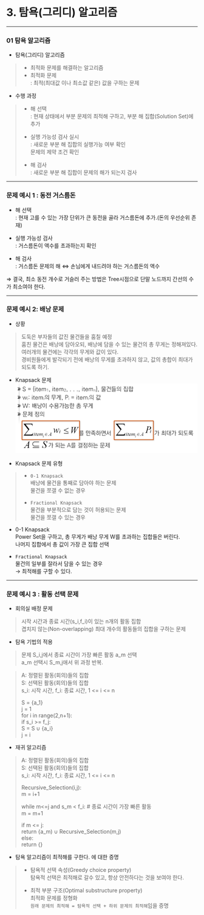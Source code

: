 # 3. 탐욕(그리디) 알고리즘   

---  

### 01 탐욕 알고리즘  

- 탐욕(그리디) 알고리즘  
> - 최적화 문제를 해결하는 알고리즘  
> - 최적화 문제  
> : 최적(최대값 이나 최소값 같은) 값을 구하는 문제  

- 수행 과정  
> - 해 선택  
> : 현재 상태에서 부분 문제의 최적해 구하고, 부분 해 집합(Solution Set)에 추가  
> - 실행 가능성 검사 실시  
> : 새로운 부분 해 집합의 실행가능 여부 확인  
> 문제의 제약 조건 확인  
> 
> - 해 검사  
> : 새로운 부분 해 집합이 문제의 해가 되는지 검사  

---

### 문제 예시 1 : 동전 거스름돈  

- 해 선택  
: 현재 고를 수 있는 가장 단위가 큰 동전을 골라 거스름돈에 추가.(돈의 우선순위 존재)  
  
- 실행 가능성 검사  
: 거스름돈이 액수를 초과하는지 확인  
  
- 해 검사  
: 거스름돈 문제의 해 &Leftrightarrow; 손님에게 내드려야 하는 거스름돈의 액수  
  
&Rightarrow; 결국, 최소 동전 개수로 거슬러 주는 방법은 Tree시점으로 단말 노드까지 간선의 수가 최소여야 한다.  

---
### 문제 예시 2: 배낭 문제  

- 상황  
> 도둑은 부자들의 값진 물건들을 훔칠 예정  
> 훔친 물건은 배낭에 담아오되, 배낭에 담을 수 있는 물건의 총 무게는 정해져있다.  
> 여러개의 물건에는 각각의 무게와 값이 있다.  
> 경비원들에게 발각되기 전에 배낭의 무게를 초과하지 않고, 값의 총합이 최대가 되도록 하기.  

- Knapsack 문제  
![img.png](img.png)  
  
- Knapsack 문제 유형  
> - `0-1 Knapsack`  
> 배낭에 물건을 통째로 담아야 하는 문제  
> 물건을 쪼갤 수 없는 경우  
> 
> 
> - `Fractional Knapsack`  
> 물건을 부분적으로 담는 것이 허용되는 문제  
> 물건을 쪼갤 수 있는 경우  

- 0-1 Knapsack  
Power Set을 구하고, 총 무게가 배낭 무게 W를 초과하는 집합들은 버린다.  
  나머지 집합에서 총 값이 가장 큰 집합 선택  
  
- `Fractional Knapsack`  
물건의 일부를 잘라서 담을 수 있는 경우  
  &rightarrow; 최적해를 구할 수 있다.  
  
---  
### 문제 예시 3 : 활동 선택 문제  

- 회의실 배정 문제  
> 시작 시간과 종료 시간(s_i,f_i)이 있는 n개의 활동 집합  
> 겹치지 않는(Non-overlapping) 최대 개수의 활동들의 집합을 구하는 문제  

- 탐욕 기법의 적용  
> 문제 S_i,j에서 종료 시간이 가장 빠른 활동 a_m 선택  
> a_m 선택시 S_m,j애서 위 과정 반복.  

> A: 정렬된 활동(회의)들의 집합   
> S: 선택된 활동(회의)들의 집합   
> s_i: 시작 시간, f_i: 종료 시간, 1 <= i <= n   
> 
> S = {a_1}  
> j = 1  
> for i in range(2,n+1):    
>   if s_i >= f_j:  
>       S = S &cup;  {a_i}  
>          j = i    

- 재귀 알고리즘
> A: 정렬된 활동(회의)들의 집합    
> S: 선택된 활동(회의)들의 집합  
> s_i: 시작 시간, f_i: 종료 시간, 1 <= i <= n  
> 
> Recursive_Selection(i,j):   
>   m = i+1   
> 
>   while m<=j and s_m < f_i: # 종료 시간이 가장 빠른 활동   
>       m = m+1  
> 
>   if m <= j:  
>       return {a_m) &cup; Recursive_Selection(m,j)  
>   else:  
>       return {} 

- 탐욕 알고리즘이 최적해를 구한다. 에 대한 증명  
> - 탐욕적 선택 속성(Greedy choice property)  
> 탐욕적 선택은 최적해로 갈수 있고, 항상 안전하다는 것을 보여야 한다.  
> 
> - 최적 부분 구조(Optimal substructure property)  
> 최적화 문제를 정형화  
> `원래 문제의 최적해 = 탐욕적 선택 + 하위 문제의 최적해`임을 증명  






